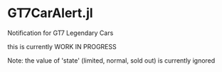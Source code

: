 # GT7CarAlert.jl
Notification for GT7 Legendary Cars

this is currently WORK IN PROGRESS

Note: the value of 'state' (limited, normal, sold out) is currently ignored